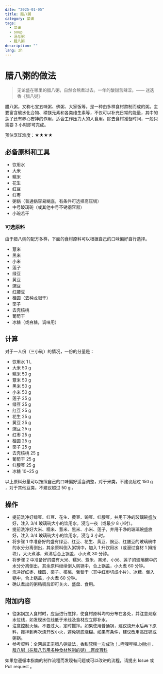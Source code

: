 ```yaml
---
date: "2025-01-05"
title: 腊八粥
category: 菜谱
tags:
  - 菜谱
  - soup
  - 汤与粥
  - 腊八粥
description: ""
lang: zh
---
```


# 腊八粥的做法

> 无论盛在哪里的腊八粥，自然会熬煮过去。一年的酸甜苦辣涩。—— 迷迭香《腊八粥》

腊八粥，又称七宝五味粥、佛粥、大家饭等，是一种由多样食材熬制而成的粥。主要富含碳水化合物、磷镁元素和各类维生素等，不仅可以补充日常的能量，其中的莲子还有养心安神的作用，适合工作压力大的人食用。除去食材准备时间，一般只需要 3 小时即可完成。

预估烹饪难度：★★★★

## 必备原料和工具

- 饮用水
- 大米
- 糯米
- 花生
- 红豆
- 红枣
- 粥锅（普通锅容易糊底，有条件可选择高压锅）
- 中号玻璃碗（或其他中号不锈钢容器）
- 小碗若干

### 可选原料

由于腊八粥的配方多样，下面的食材原料可以根据自己的口味偏好自行选择。

- 薏米
- 黑米
- 小米
- 莲子
- 绿豆
- 黄豆
- 豌豆
- 红腰豆
- 桂圆（去种龙眼干）
- 栗子
- 去壳核桃
- 葡萄干
- 冰糖（或白糖，调味用）

## 计算

对于一人份（三小碗）的情况，一份的分量是：

- 饮用水 1 L
- 大米 50 g
- 糯米 50 g
- 薏米 50 g
- 黑米 50 g
- 小米 50 g
- 莲子 25 g
- 绿豆 25 g
- 红豆 25 g
- 花生 25 g
- 黄豆 25 g
- 豌豆 25 g
- 红枣 25 g
- 桂圆 25 g
- 栗子 25 g
- 去壳核桃 25 g
- 葡萄干 25 g
- 红腰豆 25 g
- 冰糖 10~25 g

以上原料分量可以按照自己的口味偏好适当调整，对于米类，不建议超过 150 g ，对于其他豆类，不建议超过 50 g 。

## 操作

- 提前洗净好绿豆、红豆、花生、黄豆、豌豆、红腰豆，并用干净的玻璃碗盛放好，注入 3/4 玻璃碗大小的饮用水，浸泡一夜（或最少 8 小时）。
- 提前洗净好大米、糯米、薏米、黑米、小米、莲子，并用干净的玻璃碗盛放好，注入 3/4 玻璃碗大小的饮用水，浸泡 3 小时。
- 将步骤 1 中准备好的盛有绿豆、红豆、花生、黄豆、豌豆、红腰豆的玻璃碗中的水分分离倒出，其余原料倒入粥锅中，加入 1 升饮用水（或漫过食材 1 拇指块），大火煮沸，煮沸后合上锅盖，小火煮 30 分钟。
- 将步骤 2 中准备好的盛有大米、糯米、薏米、黑米、小米、莲子的玻璃碗中的水分分离倒出，其余原料继续倒入粥锅中，合上锅盖，小火煮 60 分钟。
- 洗净好红枣、桂圆、栗子、核桃、葡萄干（其中红枣切成小片）、冰糖，倒入锅中，合上锅盖，小火煮 60 分钟。
- 确认煮出的粥粘稠后即可关火、盛盘、食用。

## 附加内容

- 往粥锅加入食材时，应当进行搅拌，使食材原料均匀分布在各处，并注意观察水位线，如发现水位线低于米线及食材应立即补水。
- 注意控制火候，不要过大，定时搅拌。如果使用普通锅，建议烧开水后再下原料，搅拌到再次烧开改小火，避免锅底烧糊。如果有条件，建议改用高压锅或粥锅。
- 参考资料：[全网最正宗腊八粥做法，香甜软糯一次成功！\_哔哩哔哩\_bilibili](https://www.bilibili.com/video/BV1Mt411H7by/?spm_id_from=333.1391.0.0&vd_source=2a1baf3b15cd0eb7f9396b4ad2708e44) 、 [腊八粥（在腊八节用多种食材熬制的粥）_百度百科](https://baike.baidu.com/item/腊八粥/27200)

如果您遵循本指南的制作流程而发现有问题或可以改进的流程，请提出 Issue 或 Pull request 。
